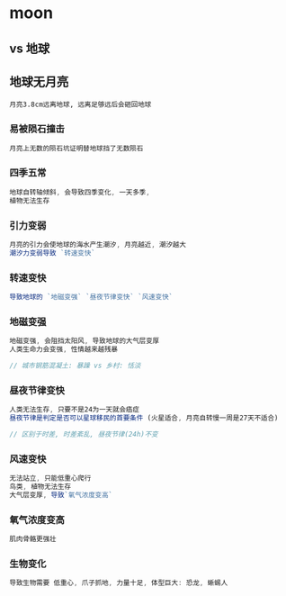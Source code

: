 # moon

## vs 地球

## 地球无月亮

    月亮3.8cm远离地球, 远离足够远后会砸回地球

### 易被陨石撞击

```js
月亮上无数的陨石坑证明替地球挡了无数陨石
```

### 四季五常

```js
地球自转轴倾斜, 会导致四季变化, 一天多季,
植物无法生存
```

### 引力变弱

```js
月亮的引力会使地球的海水产生潮汐, 月亮越近, 潮汐越大
潮汐力变弱导致 `转速变快`
```

### 转速变快

```js
导致地球的 `地磁变强` `昼夜节律变快` `风速变快`
```

### 地磁变强

```js
地磁变强, 会阻挡太阳风, 导致地球的大气层变厚
人类生命力会变强, 性情越来越残暴

// 城市钢筋混凝土: 暴躁 vs 乡村: 恬淡
```

### 昼夜节律变快

```js
人类无法生存, 只要不是24为一天就会癌症
昼夜节律是判定是否可以星球移民的首要条件 (火星适合, 月亮自转慢一周是27天不适合)

// 区别于时差, 时差紊乱, 昼夜节律(24h)不变
```

### 风速变快

```js
无法站立, 只能低重心爬行
鸟类, 植物无法生存
大气层变厚, 导致`氧气浓度变高`
```

### 氧气浓度变高

```js
肌肉骨骼更强壮
```

### 生物变化

```js
导致生物需要 低重心, 爪子抓地, 力量十足, 体型巨大: 恐龙, 蜥蜴人
```